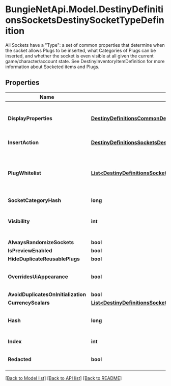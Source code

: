 # BungieNetApi.Model.DestinyDefinitionsSocketsDestinySocketTypeDefinition
All Sockets have a \"Type\": a set of common properties that determine when the socket allows Plugs to be inserted, what Categories of Plugs can be inserted, and whether the socket is even visible at all given the current game/character/account state.  See DestinyInventoryItemDefinition for more information about Socketed items and Plugs.
## Properties

Name | Type | Description | Notes
------------ | ------------- | ------------- | -------------
**DisplayProperties** | [**DestinyDefinitionsCommonDestinyDisplayPropertiesDefinition**](DestinyDefinitionsCommonDestinyDisplayPropertiesDefinition.md) | There are fields for this display data, but they appear to be unpopulated as of now. I am not sure where in the UI these would show if they even were populated, but I will continue to return this data in case it becomes useful. | [optional] 
**InsertAction** | [**DestinyDefinitionsSocketsDestinyInsertPlugActionDefinition**](DestinyDefinitionsSocketsDestinyInsertPlugActionDefinition.md) | Defines what happens when a plug is inserted into sockets of this type. | [optional] 
**PlugWhitelist** | [**List&lt;DestinyDefinitionsSocketsDestinyPlugWhitelistEntryDefinition&gt;**](DestinyDefinitionsSocketsDestinyPlugWhitelistEntryDefinition.md) | A list of Plug \&quot;Categories\&quot; that are allowed to be plugged into sockets of this type.  These should be compared against a given plug item&#39;s DestinyInventoryItemDefinition.plug.plugCategoryHash, which indicates the plug item&#39;s category.  If the plug&#39;s category matches any whitelisted plug, or if the whitelist is empty, it is allowed to be inserted. | [optional] 
**SocketCategoryHash** | **long** |  | [optional] 
**Visibility** | **int** | Sometimes a socket isn&#39;t visible. These are some of the conditions under which sockets of this type are not visible. Unfortunately, the truth of visibility is much, much more complex. Best to rely on the live data for whether the socket is visible and enabled. | [optional] 
**AlwaysRandomizeSockets** | **bool** |  | [optional] 
**IsPreviewEnabled** | **bool** |  | [optional] 
**HideDuplicateReusablePlugs** | **bool** |  | [optional] 
**OverridesUiAppearance** | **bool** | This property indicates if the socket type determines whether Emblem icons and nameplates should be overridden by the inserted plug item&#39;s icon and nameplate. | [optional] 
**AvoidDuplicatesOnInitialization** | **bool** |  | [optional] 
**CurrencyScalars** | [**List&lt;DestinyDefinitionsSocketsDestinySocketTypeScalarMaterialRequirementEntry&gt;**](DestinyDefinitionsSocketsDestinySocketTypeScalarMaterialRequirementEntry.md) |  | [optional] 
**Hash** | **long** | The unique identifier for this entity. Guaranteed to be unique for the type of entity, but not globally.  When entities refer to each other in Destiny content, it is this hash that they are referring to. | [optional] 
**Index** | **int** | The index of the entity as it was found in the investment tables. | [optional] 
**Redacted** | **bool** | If this is true, then there is an entity with this identifier/type combination, but BNet is not yet allowed to show it. Sorry! | [optional] 

[[Back to Model list]](../README.md#documentation-for-models) [[Back to API list]](../README.md#documentation-for-api-endpoints) [[Back to README]](../README.md)

